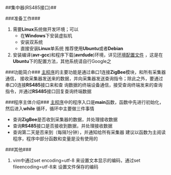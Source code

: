 ##集中器(RS485接口)##

###准备工作###
1. 需要**Linux**系统做开发环境；可以
    * 在**Windows**下安装虚拟机
    * 安装双系统
    * 直接安装**Linux**单系统
推荐使用**Ubuntu**或者**Debian**
2. 安装编译(**avr-gcc**)和程序下载(**avrdude**)环境，详见[环境配置文件](./Configs/EnvironmetEstablish.txt)
，这是在**Ubuntu**下的配置方法，其他系统请自行Google之

###功能简介###
[主程序](./ZigbeeCoordinator_485.c)的主要功能是通过串口1连接**ZigBee**模块，和所有采集器通信，
接收采集器发送来的数据，并向采集器发送查询指令；除此之外，要通过串口0连接**RS485**接口来和查
询数据的终端设备通信，接受查询终端发来的查询指令，并通过**RS485**接口回复查询终端数据

###程序主体介绍###
[主程序](./ZigbeeCoordinator_485.c)中的程序入口是**main**函数，函数中先进行初始化，然后进入**while**
循环，循环中主要做三件事情
* 查询**ZigBee**是否收到采集器的数据，并处理接收数据
* 查询**RS485**接口是否接收到数据，并处理接收数据
* 查询第二天是否来到（每隔1分钟），并通知给所有采集器
建议以函数为主阅读程序，程序中部分函数和变量是没有使用的

###其他###
1. vim中通过set encoding=utf-8 来设置文本显示的编码，通过set fileencoding=utf-8来
设置文件保存的编码
